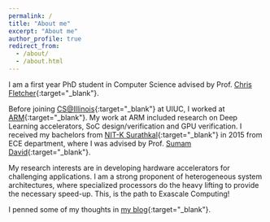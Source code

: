 ```yaml
---
permalink: /
title: "About me"
excerpt: "About me"
author_profile: true
redirect_from: 
  - /about/
  - /about.html
---
```


I am a first year PhD student in Computer Science advised by Prof. [Chris Fletcher](http://cwfletcher.net){:target="_blank"}. 

Before joining [CS@Illinois](https://cs.illinois.edu){:target="_blank"} at UIUC, I worked at [ARM](https://www.arm.com){:target="_blank"}. My work at ARM included research on Deep Learning accelerators, SoC design/verification and GPU verification. I received my bachelors from [NIT-K Surathkal](http://www.nitk.ac.in){:target="_blank"} in 2015 from ECE department, where I was advised by Prof. [Sumam David](http://sumam.nitk.ac.in){:target="_blank"}.

My research interests are in developing hardware accelerators for challenging applications. I am a strong proponent of heterogeneous system architectures, where specialized processors do the heavy lifting to provide the necessary speed-up. This, is the path to Exascale Computing!

I penned some of my thoughts in [my blog](https://karthikhegde.blogspot.in/){:target="_blank"}.
